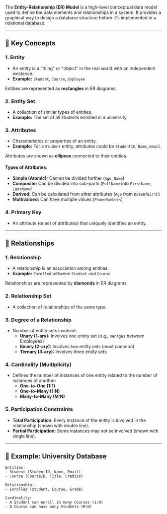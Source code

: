 The **Entity-Relationship (ER) Model** is a high-level conceptual data model used to define the data elements and relationships in a system. It provides a graphical way to design a database structure before it's implemented in a relational database.

---

## 📘 Key Concepts

### 1. **Entity**
- An entity is a "thing" or "object" in the real world with an independent existence.
- **Example:** `Student`, `Course`, `Employee`

Entities are represented as **rectangles** in ER diagrams.

### 2. **Entity Set**
- A collection of similar types of entities.
- **Example:** The set of all students enrolled in a university.

### 3. **Attributes**
- Characteristics or properties of an entity.
- **Example:** For a `Student` entity, attributes could be `StudentID`, `Name`, `Email`.

Attributes are shown as **ellipses** connected to their entities.

#### Types of Attributes:
- **Simple (Atomic):** Cannot be divided further (`Age`, `Name`)
- **Composite:** Can be divided into sub-parts (`FullName` into `FirstName`, `LastName`)
- **Derived:** Can be calculated from other attributes (`Age` from `DateOfBirth`)
- **Multivalued:** Can have multiple values (`PhoneNumbers`)

### 4. **Primary Key**
- An attribute (or set of attributes) that uniquely identifies an entity.

---

## 🔗 Relationships

### 1. **Relationship**
- A relationship is an association among entities.
- **Example:** `Enrolled` between `Student` and `Course`

Relationships are represented by **diamonds** in ER diagrams.

### 2. **Relationship Set**
- A collection of relationships of the same type.

### 3. **Degree of a Relationship**
- Number of entity sets involved:
  - **Unary (1-ary):** Involves one entity set (e.g., `manages` between Employees)
  - **Binary (2-ary):** Involves two entity sets (most common)
  - **Ternary (3-ary):** Involves three entity sets

### 4. **Cardinality (Multiplicity)**
- Defines the number of instances of one entity related to the number of instances of another:
  - **One-to-One (1:1)**
  - **One-to-Many (1:N)**
  - **Many-to-Many (M:N)**

### 5. **Participation Constraints**
- **Total Participation:** Every instance of the entity is involved in the relationship (shown with double line).
- **Partial Participation:** Some instances may not be involved (shown with single line).

---

## 🧬 Example: University Database

```text
Entities:
- Student (StudentID, Name, Email)
- Course (CourseID, Title, Credits)

Relationship:
- Enrolled (Student, Course, Grade)

Cardinality:
- A Student can enroll in many Courses (1:N)
- A Course can have many Students (M:N)
```


